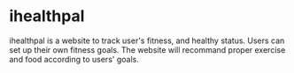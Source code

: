 ihealthpal
==========

ihealthpal is a website to track user's fitness, and healthy status. Users can set up their own fitness goals. The website will recommand proper exercise and food according to users' goals.    

